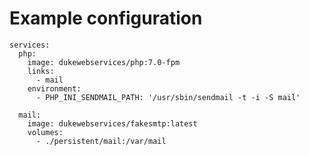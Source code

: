 # Example configuration

    services:
      php:
        image: dukewebservices/php:7.0-fpm
        links:
          - mail
        environment:
          - PHP_INI_SENDMAIL_PATH: '/usr/sbin/sendmail -t -i -S mail'
      
      mail:
        image: dukewebservices/fakesmtp:latest
        volumes:
          - ./persistent/mail:/var/mail
